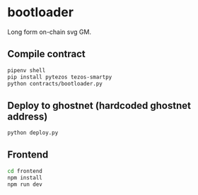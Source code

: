 # bootloader

Long form on-chain svg GM.

## Compile contract

```sh
pipenv shell
pip install pytezos tezos-smartpy
python contracts/bootloader.py
```

## Deploy to ghostnet (hardcoded ghostnet address)

```sh
python deploy.py
```

## Frontend

```sh
cd frontend
npm install
npm run dev
```
